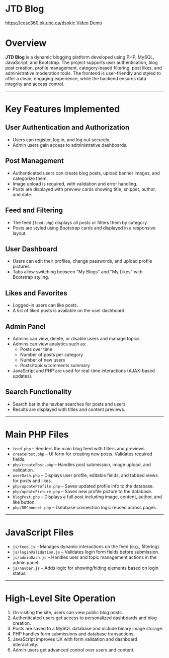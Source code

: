 # JTD Blog

https://cosc360.ok.ubc.ca/dsokic
[Video Demo](https://youtu.be/zukgOLixz3M)

# Overview

**JTD Blog** is a dynamic blogging platform developed using PHP, MySQL, JavaScript, and Bootstrap. The project supports user authentication, blog post creation, profile management, category-based filtering, post likes, and administrative moderation tools. The frontend is user-friendly and styled to offer a clean, engaging experience, while the backend ensures data integrity and access control.

---

# Key Features Implemented

## User Authentication and Authorization

- Users can register, log in, and log out securely.  
- Admin users gain access to administrative dashboards.

## Post Management

- Authenticated users can create blog posts, upload banner images, and categorize them.  
- Image upload is required, with validation and error handling.  
- Posts are displayed with preview cards showing title, snippet, author, and date.

## Feed and Filtering

- The feed (`feed.php`) displays all posts or filters them by category.  
- Posts are styled using Bootstrap cards and displayed in a responsive layout.

## User Dashboard

- Users can edit their profiles, change passwords, and upload profile pictures.  
- Tabs allow switching between "My Blogs" and "My Likes" with Bootstrap styling.

## Likes and Favorites

- Logged-in users can like posts.  
- A list of liked posts is available on the user dashboard.

## Admin Panel

- Admins can view, delete, or disable users and manage topics.  
- Admins can view analytics such as:
  - Posts over time  
  - Number of posts per category  
  - Number of new users  
  - Posts/topics/comments summary  
- JavaScript and PHP are used for real-time interactions (AJAX-based updates).

## Search Functionality

- Search bar in the navbar searches for posts and users.  
- Results are displayed with titles and content previews.

---

# Main PHP Files

- `feed.php` – Renders the main blog feed with filters and previews.  
- `createPost.php` – UI form for creating new posts. Validates required fields.  
- `php/createPost.php` – Handles post submission, image upload, and validation.  
- `userDash.php` – Displays user profile, editable fields, and tabbed views for posts and likes.  
- `php/updateProfile.php` – Saves updated profile info to the database.  
- `php/updatePicture.php` – Saves new profile picture to the database.  
- `blogPost.php` – Displays a full post including image, content, author, and like button.  
- `php/DBConnect.php` – Database connection logic reused across pages.

---

# JavaScript Files

- `js/feed.js` – Manages dynamic interactions on the feed (e.g., filtering).  
- `js/loginValidation.js` – Validates login form fields before submission.  
- `js/adminDash.js` – Handles user and topic management actions in the admin panel.  
- `js/navbar.js` – Adds logic for showing/hiding elements based on login status.

---

# High-Level Site Operation

1. On visiting the site, users can view public blog posts.  
2. Authenticated users get access to personalized dashboards and blog creation.  
3. Posts are saved to a MySQL database and include binary image storage.  
4. PHP handles form submissions and database transactions.  
5. JavaScript improves UX with form validation and dashboard interactivity.  
6. Admin users get advanced control over users and content.
